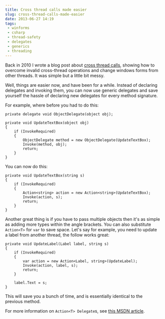 ---title: Cross thread calls made easierslug: cross-thread-calls-made-easierdate: 2013-06-27 14:19tags: - winforms - csharp - thread-safety - delegates - generics - threading---Back in 2010 I wrote a blog post about [cross thread calls](http://www.adamkdean.co.uk/blog/read/2/cross-thread-calls-made-easy), showing how to overcome invalid cross-thread operations and change windows forms from other threads. It was simple but a little bit messy.

Well, things are easier now, and have been for a while. Instead of declaring delegates and invoking them, you can now use generic delegates and save yourself the hassle of declaring new delegates for every method signature.

For example, where before you had to do this:

    private delegate void ObjectDelegate(object obj);

    private void UpdateTextBox(object obj)
    {
        if (InvokeRequired)
        {
            ObjectDelegate method = new ObjectDelegate(UpdateTextBox);
            Invoke(method, obj);
            return;
        }
    }

You can now do this:

    private void UpdateTextBox(string s)
    {
        if (InvokeRequired)
        {
            Action<string> action = new Action<string>(UpdateTextBox);
            Invoke(action, s);
            return;
        }
    }

Another great thing is if you have to pass multiple objects then it's as simple as adding more types within the angle brackets. You can also substitute `Action<T>` for `var` to save space. Let's say for example, you need to update a label from another thread, the follow works great:

    private void UpdateLabel(Label label, string s)
    {
        if (InvokeRequired)
        {
            var action = new Action<Label, string>(UpdateLabel);
            Invoke(action, label, s);
            return;
        }

        label.Text = s;
    }

This will save you a bunch of time, and is essentially identical to the previous method.

For more information on `Action<T> Delegate`s, see [this MSDN article](http://msdn.microsoft.com/en-us/library/018hxwa8.aspx).
